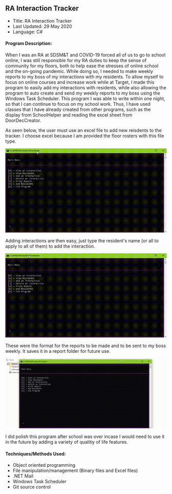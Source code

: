 ## RA Interaction Tracker

 - Title: RA Interaction Tracker
 - Last Updated: 29 May 2020
 - Language: C#
 
#### Program Description:  

When I was an RA at SDSM&T and COVID-19 forced all of us to go to school online, I was still responsible for my RA duties to keep the sense of community for my floors, both to help ease the stresses of online school and the on-going pandemic. While doing so, I needed to make weekly reports to my boss of my interactions with my residents. To allow myself to focus on online courses and increase work while at Target, I made this program to easily add my interactions with residents, while also allowing the program to auto create and send my weekly reports to my boss using the Windows Task Scheduler. This program I was able to write within one night, so that I can continue to focus on my school work. Thus, I have used classes that I have already created from other programs, such as the display from SchoolHelper and reading the excel sheet from DoorDecCreator.

As seen below, the user must use an excel file to add new reisdents to the tracker. I choose excel because I am provided the floor rosters with this file type.

![](interactionAddingResidents.gif)

Adding interactions are then easy, just type the resident's name (or all to apply to all of them) to add the interaction.

![](interactionAddingInteractions.gif)

These were the format for the reports to be made and to be sent to my boss weekly. It saves it in a report folder for future use.

![](interactionSavingReports.gif)

I did polish this program after school was over incase I would need to use it in the future by adding a variety of qualitiy of life features.

#### Techniques/Methods Used:
 * Object oriented programming
 * File manipulation/management (Binary files and Excel files)
 * .NET Mail
 * Windows Task Scheduler
 * Git source control
